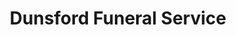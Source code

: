 ---
title: "Dunsford Funeral Service"
url: /lancing/dunsford-funeral-service/
shop: Bestattungen
---
